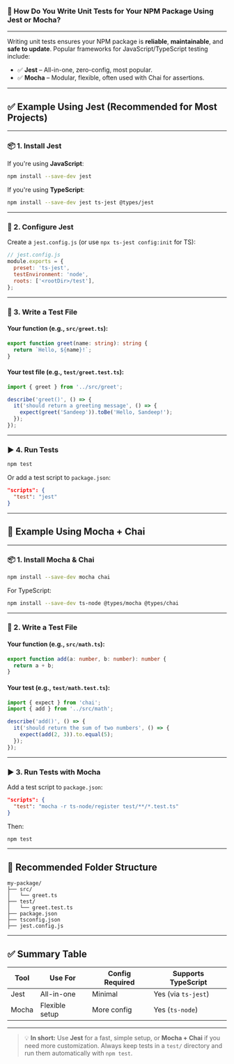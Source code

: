 ### 🧪 How Do You Write Unit Tests for Your NPM Package Using Jest or Mocha?

---

Writing unit tests ensures your NPM package is **reliable**, **maintainable**, and **safe to update**. Popular frameworks for JavaScript/TypeScript testing include:

* ✅ **Jest** – All-in-one, zero-config, most popular.
* ✅ **Mocha** – Modular, flexible, often used with Chai for assertions.

---

## ✅ Example Using **Jest** (Recommended for Most Projects)

---

### 📦 1. **Install Jest**

If you're using **JavaScript**:

```bash
npm install --save-dev jest
```

If you're using **TypeScript**:

```bash
npm install --save-dev jest ts-jest @types/jest
```

---

### 🧾 2. **Configure Jest**

Create a `jest.config.js` (or use `npx ts-jest config:init` for TS):

```js
// jest.config.js
module.exports = {
  preset: 'ts-jest',
  testEnvironment: 'node',
  roots: ['<rootDir>/test'],
};
```

---

### 🧪 3. **Write a Test File**

#### Your function (e.g., `src/greet.ts`):

```ts
export function greet(name: string): string {
  return `Hello, ${name}!`;
}
```

#### Your test file (e.g., `test/greet.test.ts`):

```ts
import { greet } from '../src/greet';

describe('greet()', () => {
  it('should return a greeting message', () => {
    expect(greet('Sandeep')).toBe('Hello, Sandeep!');
  });
});
```

---

### ▶️ 4. **Run Tests**

```bash
npm test
```

Or add a test script to `package.json`:

```json
"scripts": {
  "test": "jest"
}
```

---

## 🧪 Example Using **Mocha + Chai**

---

### 📦 1. **Install Mocha & Chai**

```bash
npm install --save-dev mocha chai
```

For TypeScript:

```bash
npm install --save-dev ts-node @types/mocha @types/chai
```

---

### 🧾 2. **Write a Test File**

#### Your function (e.g., `src/math.ts`):

```ts
export function add(a: number, b: number): number {
  return a + b;
}
```

#### Your test (e.g., `test/math.test.ts`):

```ts
import { expect } from 'chai';
import { add } from '../src/math';

describe('add()', () => {
  it('should return the sum of two numbers', () => {
    expect(add(2, 3)).to.equal(5);
  });
});
```

---

### ▶️ 3. **Run Tests with Mocha**

Add a test script to `package.json`:

```json
"scripts": {
  "test": "mocha -r ts-node/register test/**/*.test.ts"
}
```

Then:

```bash
npm test
```

---

## 🧹 Recommended Folder Structure

```
my-package/
├── src/
│   └── greet.ts
├── test/
│   └── greet.test.ts
├── package.json
├── tsconfig.json
├── jest.config.js
```

---

## ✅ Summary Table

| Tool  | Use For        | Config Required | Supports TypeScript |
| ----- | -------------- | --------------- | ------------------- |
| Jest  | All-in-one     | Minimal         | Yes (via `ts-jest`) |
| Mocha | Flexible setup | More config     | Yes (`ts-node`)     |

---

> 💡 **In short:**
> Use **Jest** for a fast, simple setup, or **Mocha + Chai** if you need more customization. Always keep tests in a `test/` directory and run them automatically with `npm test`.

